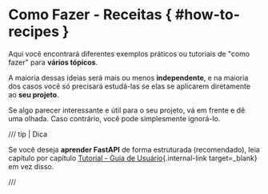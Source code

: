 # Como Fazer - Receitas { #how-to-recipes }

Aqui você encontrará diferentes exemplos práticos ou tutoriais de "como fazer" para **vários tópicos**.

A maioria dessas ideias será mais ou menos **independente**, e na maioria dos casos você só precisará estudá-las se elas se aplicarem diretamente ao **seu projeto**.

Se algo parecer interessante e útil para o seu projeto, vá em frente e dê uma olhada. Caso contrário, você pode simplesmente ignorá-lo.

/// tip | Dica

Se você deseja **aprender FastAPI** de forma estruturada (recomendado), leia capítulo por capítulo [Tutorial - Guia de Usuário](../tutorial/index.md){.internal-link target=_blank} em vez disso.

///
